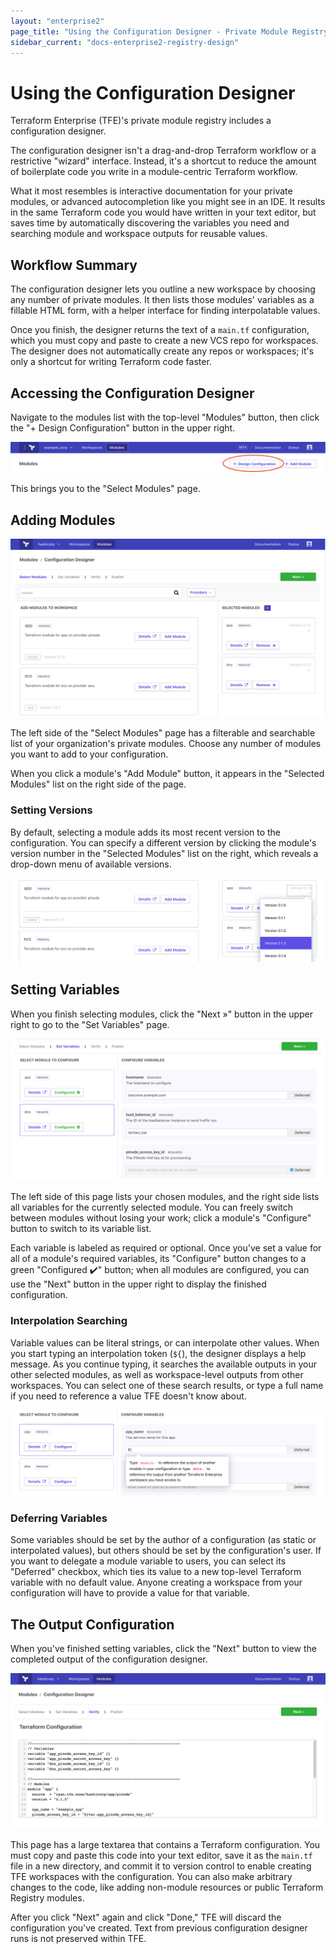 ```yaml
---
layout: "enterprise2"
page_title: "Using the Configuration Designer - Private Module Registry - Terraform Enterprise Beta"
sidebar_current: "docs-enterprise2-registry-design"
---
```


# Using the Configuration Designer

Terraform Enterprise (TFE)'s private module registry includes a configuration designer.

The configuration designer isn't a drag-and-drop Terraform workflow or a restrictive "wizard" interface. Instead, it's a shortcut to reduce the amount of boilerplate code you write in a module-centric Terraform workflow.

What it most resembles is interactive documentation for your private modules, or advanced autocompletion like you might see in an IDE. It results in the same Terraform code you would have written in your text editor, but saves time by automatically discovering the variables you need and searching module and workspace outputs for reusable values.

## Workflow Summary

The configuration designer lets you outline a new workspace by choosing any number of private modules. It then lists those modules' variables as a fillable HTML form, with a helper interface for finding interpolatable values.

Once you finish, the designer returns the text of a `main.tf` configuration, which you must copy and paste to create a new VCS repo for workspaces. The designer does not automatically create any repos or workspaces; it's only a shortcut for writing Terraform code faster.

## Accessing the Configuration Designer

Navigate to the modules list with the top-level "Modules" button, then click the "+ Design Configuration" button in the upper right.

![TFE screenshot: the design configuration button](./images/design-start.png)

This brings you to the "Select Modules" page.

## Adding Modules

![TFE screenshot: the select modules page](./images/design-add-module.png)

The left side of the "Select Modules" page has a filterable and searchable list of your organization's private modules. Choose any number of modules you want to add to your configuration.

When you click a module's "Add Module" button, it appears in the "Selected Modules" list on the right side of the page.

### Setting Versions

By default, selecting a module adds its most recent version to the configuration. You can specify a different version by clicking the module's version number in the "Selected Modules" list on the right, which reveals a drop-down menu of available versions.

![TFE screenshot: setting a module version with the drop-down](./images/design-set-version.png)

## Setting Variables

When you finish selecting modules, click the "Next »" button in the upper right to go to the "Set Variables" page.

![TFE screenshot: the set variables page](./images/design-variables-finished.png)

The left side of this page lists your chosen modules, and the right side lists all variables for the currently selected module. You can freely switch between modules without losing your work; click a module's "Configure" button to switch to its variable list.

Each variable is labeled as required or optional. Once you've set a value for all of a module's required variables, its "Configure" button changes to a green "Configured ✔️" button; when all modules are configured, you can use the "Next" button in the upper right to display the finished configuration.

### Interpolation Searching

Variable values can be literal strings, or can interpolate other values. When you start typing an interpolation token (`${`), the designer displays a help message. As you continue typing, it searches the available outputs in your other selected modules, as well as workspace-level outputs from other workspaces. You can select one of these search results, or type a full name if you need to reference a value TFE doesn't know about.

![TFE screenshot: interpolation help](./images/design-variables-help.png)

### Deferring Variables

Some variables should be set by the author of a configuration (as static or interpolated values), but others should be set by the configuration's user. If you want to delegate a module variable to users, you can select its "Deferred" checkbox, which ties its value to a new top-level Terraform variable with no default value. Anyone creating a workspace from your configuration will have to provide a value for that variable.

## The Output Configuration

When you've finished setting variables, click the "Next" button to view the completed output of the configuration designer.

![TFE screenshot: configuration designer output](./images/design-verify.png)

This page has a large textarea that contains a Terraform configuration. You must copy and paste this code into your text editor, save it as the `main.tf` file in a new directory, and commit it to version control to enable creating TFE workspaces with the configuration. You can also make arbitrary changes to the code, like adding non-module resources or public Terraform Registry modules.

After you click "Next" again and click "Done," TFE will discard the configuration you've created. Text from previous configuration designer runs is not preserved within TFE.
